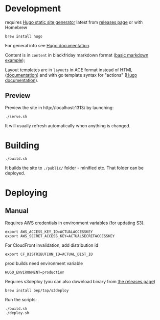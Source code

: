# Development

requires [Hugo static site generator](https://gohugo.io) latest from [releases page](https://github.com/gohugoio/hugo/releases) or with Homebrew

```
brew install hugo
```

For general info see [Hugo documentation](https://gohugo.io/documentation/).

Content is in `content` in blackfriday markdown format ([basic markdown example](https://github.com/markdownlint/markdownlint/blob/master/example/markdown_spec.md));

Layout templates are in `layouts` in ACE format instead of HTML ([documentation](https://github.com/yosssi/ace/blob/master/documentation/syntax.md)) and with go template syntax for "actions" ([Hugo documentation](https://gohugo.io/templates/introduction/)).

## Preview

Preview the site in http://localhost:1313/ by launching:
```
./serve.sh
```

It will usually refresh automatically when anything is changed.

# Building

```
./build.sh
```

It builds the site to `./public/` folder - minified etc.
That folder can be deployed.

# Deploying

## Manual

Requires AWS credentials in environment variables (for updating S3).

```
export AWS_ACCESS_KEY_ID=ACTUALACCESSKEY
export AWS_SECRET_ACCESS_KEY=ACTUALSECRETACCESSKEY
```

For CloudFront invalidation, add distribution id

```
export CF_DISTRIBUTION_ID=ACTUAL_DIST_ID
```

prod builds need environment variable

```
HUGO_ENVIRONMENT=production
```

Requires s3deploy (you can also download binary from [the releases page](https://github.com/bep/s3deploy/releases/))

```
brew install bep/tap/s3deploy
```

Run the scripts:

```
./build.sh
./deploy.sh
```
